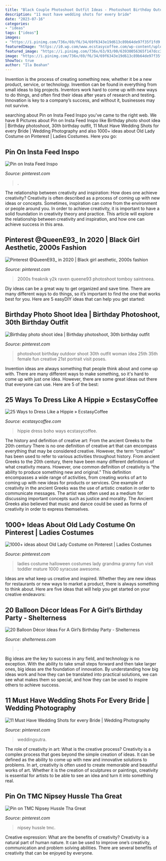 ```yaml
---
title: "Black Couple Photoshoot Outfit Ideas - Photoshoot Birthday Outdoor Shoot 30th Outfit Woman Idea 25th 35th Female Fun Creative 21st Portrait Visit Poses"
description: "11 must have wedding shots for every bride"
date: "2023-07-16"
categories:
- "ideas"
tags: ["ideas"]
images:
- "https://i.pinimg.com/736x/69/f6/34/69f6343e19d613c89b64de97f35f1fd9.jpg"
featuredImage: "https://i0.wp.com/www.ecstasycoffee.com/wp-content/uploads/2016/10/Womens-Boho-Fashion-Boutique.jpg?resize=474%2C711"
featured_image: "https://i.pinimg.com/736x/63/93/00/63930056365f147dcc3591c6a040aa00--black-girl-magic-black-women.jpg"
image: "https://i.pinimg.com/736x/69/f6/34/69f6343e19d613c89b64de97f35f1fd9.jpg"
ShowToc: true
author: "Ila Beahan"
---
```



Invention is the process of creating something new, whether it be a new product, service, or technology. Invention can be found in everything from small ideas to big projects. Inventors work hard to come up with new ways to do things, and often find their ideas after years of research and testing. Innovation is key to a company’s success, and without it, businesses may not survive.

	

		
searching about Pin on Insta Feed Inspo you've came to the right web. We have 8 Pictures about Pin on Insta Feed Inspo like Birthday photo shoot idea | Birthday photoshoot, 30th birthday outfit, 11 Must Have Wedding Shots for every Bride | Wedding Photography and also 1000+ ideas about Old Lady Costume on Pinterest | Ladies Costumes. Here you go:
		
    
## Pin On Insta Feed Inspo

<img loading=lazy src="https://i.pinimg.com/736x/63/93/00/63930056365f147dcc3591c6a040aa00--black-girl-magic-black-women.jpg" onerror="this.onerror=null;this.src='https://tse3.mm.bing.net/th?id=OIP.W79KKc28NyvlBasOGwMQJwHaHa&amp;pid=15.1';" alt="Pin on Insta Feed Inspo">

_Source: pinterest.com_

>. 

	

The relationship between creativity and inspiration: How does one achieve creativity?
Creativity is often described as a process of coming up with new ideas or concepts. Sometimes, inspiration can come from the environment or people around you. In order to achieve creativity, it is important to have a solid foundation in creativity theory and practice. This article will explore the relationship between creativity and inspiration, and how one can achieve success in this area.

    
## Pinterest @QueenE93_ In 2020 | Black Girl Aesthetic, 2000s Fashion

<img loading=lazy src="https://i.pinimg.com/736x/ea/e3/5b/eae35b02493b9a9e3daed0bcfc51d068.jpg" onerror="this.onerror=null;this.src='https://tse2.mm.bing.net/th?id=OIP.qheFIoBJQ9V7l7gDofcE9wHaLH&amp;pid=15.1';" alt="Pinterest @QueenE93_ in 2020 | Black girl aesthetic, 2000s fashion">

_Source: pinterest.com_

>2000s freaknik y2k raven queene93 photoshoot tomboy saintneea. 

	

Diy ideas can be a great way to get organized and save time. There are many different ways to do things, so it’s important to find the one that works best for you. Here are 5 easyDIY ideas that can help you get started: 

    
## Birthday Photo Shoot Idea | Birthday Photoshoot, 30th Birthday Outfit

<img loading=lazy src="https://i.pinimg.com/736x/42/aa/ea/42aaea2b9883fd475456db31fcf2fbee.jpg" onerror="this.onerror=null;this.src='https://tse3.mm.bing.net/th?id=OIP.NyqB1XMUVPtDO_nfQxiD8gHaI1&amp;pid=15.1';" alt="Birthday photo shoot idea | Birthday photoshoot, 30th birthday outfit">

_Source: pinterest.com_

>photoshoot birthday outdoor shoot 30th outfit woman idea 25th 35th female fun creative 21st portrait visit poses. 

	

Invention ideas are always something that people think about and come up with. There are many different ways to make something, so it's hard to come up with just one idea. However, there are some great ideas out there that everyone can use. Here are 5 of the best: 

    
## 25 Ways To Dress Like A Hippie » EcstasyCoffee

<img loading=lazy src="https://i0.wp.com/www.ecstasycoffee.com/wp-content/uploads/2016/10/Womens-Boho-Fashion-Boutique.jpg?resize=474%2C711" onerror="this.onerror=null;this.src='https://tse1.mm.bing.net/th?id=OIP._SSx-NCM_gujnQsZlfukOwAAAA&amp;pid=15.1';" alt="25 Ways to Dress Like a Hippie » EcstasyCoffee">

_Source: ecstasycoffee.com_

>hippie dress boho ways ecstasycoffee. 

	

The history and definition of creative art: From the ancient Greeks to the 20th century
There is no one definition of creative art that can encompass everything that may be considered creative. However, the term “creative” has been used to refer to various activities throughout history. From ancient Greeks to the 20th century, there have been many different definitions of what creativity means. However, one common definition of creativity is “the ability to produce something new and original.” This definition encompasses a wide range of activities, from creating works of art to coming up with new ideas for products or services.
One example of creativity in the ancient Greeks was the use of artistic creation in order to communicate messages. The artist was often used as a medium for discussing important concepts such as justice and morality. The Ancient Greeks also believed that music and dance could be used as forms of creativity in order to express themselves.

    
## 1000+ Ideas About Old Lady Costume On Pinterest | Ladies Costumes

<img loading=lazy src="https://i.pinimg.com/736x/b9/28/d7/b928d7ce5a04045155d252a2638c5026--ladies-halloween-costumes-costumes-kids.jpg" onerror="this.onerror=null;this.src='https://tse4.mm.bing.net/th?id=OIP.qVFFPP4DiIwSjQUmSi7swAAAAA&amp;pid=15.1';" alt="1000+ ideas about Old Lady Costume on Pinterest | Ladies Costumes">

_Source: pinterest.com_

>ladies costume halloween costumes lady grandma granny fun visit toddler mature 1000 syracuse awesome. 

	

Ideas are what keep us creative and inspired. Whether they are new ideas for restaurants or new ways to market a product, there is always something to think about. Here are five ideas that will help you get started on your creative endeavors: 

    
## 20 Balloon Décor Ideas For A Girl’s Birthday Party - Shelterness

<img loading=lazy src="https://i.shelterness.com/2017/03/04-gold-30-balloons-to-take-a-memorable-picture.jpg" onerror="this.onerror=null;this.src='https://tse4.mm.bing.net/th?id=OIP.0AdF-slZXcbRIhJWyOkpQQHaJ4&amp;pid=15.1';" alt="20 Balloon Décor Ideas For A Girl’s Birthday Party - Shelterness">

_Source: shelterness.com_

>. 

	

Big ideas are the key to success in any field, and technology is no exception. With the ability to take small steps forward and then take larger ones, big ideas are the foundation of innovation. By understanding how big ideas work and how they can be translated into practical solutions, we can see what makes them so special, and how they can be used to inspire others to achieve success.

    
## 11 Must Have Wedding Shots For Every Bride | Wedding Photography

<img loading=lazy src="https://i.pinimg.com/736x/01/09/34/0109341b1383c390810273097eb4f2a8--wedding-shot-moment.jpg" onerror="this.onerror=null;this.src='https://tse4.mm.bing.net/th?id=OIP.0X7-qbOAPMElOAPNu-NHoQHaKi&amp;pid=15.1';" alt="11 Must Have Wedding Shots for every Bride | Wedding Photography">

_Source: pinterest.com_

>weddingsutra. 

	

The role of creativity in art: What is the creative process?
Creativity is a complex process that goes beyond the simple creation of ideas. It can be defined as the ability to come up with new and innovative solutions to problems. In art, creativity is often used to create memorable and beautiful works of art. Whether it is the creation of sculptures or paintings, creativity is essential for artists to be able to see an idea and turn it into something real.

    
## Pin On TMC Nipsey Hussle Tha Great

<img loading=lazy src="https://i.pinimg.com/736x/69/f6/34/69f6343e19d613c89b64de97f35f1fd9.jpg" onerror="this.onerror=null;this.src='https://tse4.mm.bing.net/th?id=OIP.-8bW6fzglUniyvcCGac2bQHaLp&amp;pid=15.1';" alt="Pin on TMC Nipsey Hussle Tha Great">

_Source: pinterest.com_

>nipsey hussle tmc. 

	

Creative expression: What are the benefits of creativity?
Creativity is a natural part of human nature. It can be used to improve one’s creativity, communication and problem solving abilities. There are several benefits of creativity that can be enjoyed by everyone.

